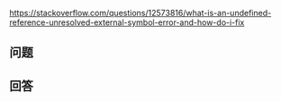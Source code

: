 <https://stackoverflow.com/questions/12573816/what-is-an-undefined-reference-unresolved-external-symbol-error-and-how-do-i-fix>

## 问题

## 回答
